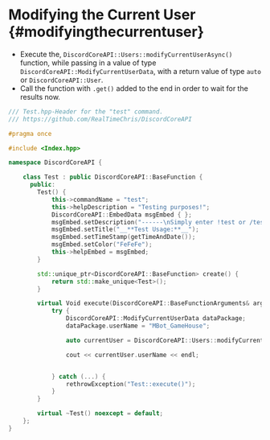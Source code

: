 Modifying the Current User {#modifyingthecurrentuser}
============
- Execute the, `DiscordCoreAPI::Users::modifyCurrentUserAsync()` function, while passing in a value of type `DiscordCoreAPI::ModifyCurrentUserData`, with a return value of type `auto` or `DiscordCoreAPI::User`.
- Call the function with `.get()` added to the end in order to wait for the results now.

```cpp
/// Test.hpp-Header for the "test" command.
/// https://github.com/RealTimeChris/DiscordCoreAPI

#pragma once

#include <Index.hpp>

namespace DiscordCoreAPI {

	class Test : public DiscordCoreAPI::BaseFunction {
	  public:
		Test() {
			this->commandName = "test";
			this->helpDescription = "Testing purposes!";
			DiscordCoreAPI::EmbedData msgEmbed { };
			msgEmbed.setDescription("------\nSimply enter !test or /test!\n------");
			msgEmbed.setTitle("__**Test Usage:**__");
			msgEmbed.setTimeStamp(getTimeAndDate());
			msgEmbed.setColor("FeFeFe");
			this->helpEmbed = msgEmbed;
		}

		std::unique_ptr<DiscordCoreAPI::BaseFunction> create() {
			return std::make_unique<Test>();
		}

		virtual Void execute(DiscordCoreAPI::BaseFunctionArguments& args) {
			try {
				DiscordCoreAPI::ModifyCurrentUserData dataPackage;
				dataPackage.userName = "MBot_GameHouse";

				auto currentUser = DiscordCoreAPI::Users::modifyCurrentUserAsync(dataPackage).get();

				cout << currentUser.userName << endl;


			} catch (...) {
				rethrowException("Test::execute()");
			}
		}

		virtual ~Test() noexcept = default;
	};
}
```
